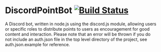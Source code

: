 # DiscordPointBot [![Build Status](https://travis-ci.org/sblaplace/DiscordPointBot.svg?branch=master)](https://travis-ci.org/sblaplace/DiscordPointBot)
A Discord bot, written in node.js using the discord.js module, allowing users or specific roles to distribute points to users as encouragement for good content and interaction. Please note that an error will be thrown if you do not include an auth.json file in the top level directory of the project, see auth.json.example for reference.
